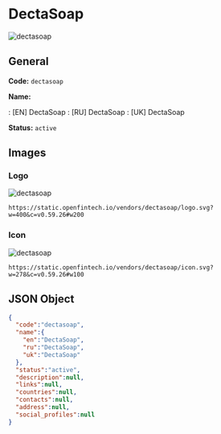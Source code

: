
# DectaSoap 
![dectasoap](https://static.openfintech.io/vendors/dectasoap/logo.svg?w=400&c=v0.59.26#w200)  

## General 
 
**Code:** `dectasoap` 
 
**Name:** 
 
:	[EN] DectaSoap 
:	[RU] DectaSoap 
:	[UK] DectaSoap 
 
**Status:** `active` 
 

## Images 

### Logo 
 
![dectasoap](https://static.openfintech.io/vendors/dectasoap/logo.svg?w=400&c=v0.59.26#w200)  

```
https://static.openfintech.io/vendors/dectasoap/logo.svg?w=400&c=v0.59.26#w200
```  

### Icon 
 
![dectasoap](https://static.openfintech.io/vendors/dectasoap/icon.svg?w=278&c=v0.59.26#w100)  

```
https://static.openfintech.io/vendors/dectasoap/icon.svg?w=278&c=v0.59.26#w100
```  

## JSON Object 

```json
{
  "code":"dectasoap",
  "name":{
    "en":"DectaSoap",
    "ru":"DectaSoap",
    "uk":"DectaSoap"
  },
  "status":"active",
  "description":null,
  "links":null,
  "countries":null,
  "contacts":null,
  "address":null,
  "social_profiles":null
}
```  
